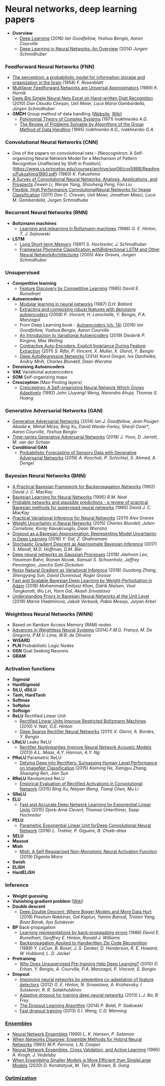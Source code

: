 # Neural networks, deep learning papers

- **Overview**
  - [Deep Learning](http://www.deeplearningbook.org/) (2016) *Ian Goodfellow, Yoshua Bengio, Aaron Courville*
  - [Deep Learning in Neural Networks: An Overview](https://arxiv.org/pdf/1404.7828.pdf) (2014) *Jurgen Schmidhuber*

### Feedforward Neural Networks (FNN)
  - [The perceptron: a probabilistic model for information storage and organization in the brain](https://www.ling.upenn.edu/courses/cogs501/Rosenblatt1958.pdf) (1958) *F. Rosenblatt*
  - [Multilayer Feedforward Networks are Universal Approximators](http://cognitivemedium.com/magic_paper/assets/Hornik.pdf) (1989) *K. Hornik*
  - [Deep Big Simple Neural Nets Excel on Hand-written Digit Recognition](https://arxiv.org/pdf/1003.0358.pdf) (2010) *Dan Claudiu Cireşan, Ueli Meier, Luca Maria Gambardella, Jürgen Schmidhuber*
- **GMDH** Group method of data handling ([Website](http://gmdh.net/), [Wiki](https://en.wikipedia.org/wiki/Group_method_of_data_handling))
  - [Polynomial Theory of Complex Systems](http://www.gmdh.net/articles/history/polynomial.pdf) (1971) *Ivakhnenko A.G.*
  - [The Review of Problems Solvable by Algorithms of the Group Method of Data Handling](http://gmdh.net/articles/review/algorith.pdf) (1995) *Ivakhnenko A.G., Ivakhnenko G.A.*

### Convolutional Neural Networks (CNN)
  - One of the papers on convolutional nets - [Neocognitron: A Self-organizing Neural Network Model for a Mechanism of Pattern Recognition Unaffected by Shift in Position] (https://www.cs.princeton.edu/courses/archive/spr08/cos598B/Readings/Fukushima1980.pdf) (1980) *K. Fukushima*
  - [A Survey of Convolutional Neural Networks: Analysis, Applications, and Prospects](https://arxiv.org/pdf/2004.02806.pdf) *Zewen Li, Wenjie Yang, Shouheng Peng, Fan Liu*
  - [Flexible, High Performance ConvolutionalNeural Networks for Image Classification](http://people.idsia.ch/~juergen/ijcai2011.pdf) (2011) *Dan C. Ciresan, Ueli Meier, Jonathan Masci, Luca M. Gambardella, Jurgen Schmidhube*

### Recurrent Neural Networks (RNN)
- **Boltzmann machines**
  - [Learning and relearning in Boltzmann machines](https://www.researchgate.net/publication/242509302_Learning_and_relearning_in_Boltzmann_machines) (1986) *G. E. Hinton, T. J. Sejnowski*
- **LSTM**
  - [Long Short-term Memory](https://www.researchgate.net/publication/13853244_Long_Short-term_Memory) (1997) *S. Hochreiter, J. Schmidhuber*
  - [Framewise Phoneme Classification withBidirectional LSTM and Other Neural NetworkArchitectures](https://www.cs.toronto.edu/~graves/nn_2005.pdf) (2005) *Alex Graves, Jurgen Schmidhuber*

### Unsupervised
- **Competitive learning**
  - [Feature Discovery by Competitive Learning](http://csjarchive.cogsci.rpi.edu/1985v09/i01/p0075p0112/MAIN.PDF) (1985) *David E. Rumelhart*
- **Autoencoders**
  - [Modular learning in neural networks](https://www.aaai.org/Papers/AAAI/1987/AAAI87-050.pdf) (1987) *D.H. Ballard*
  - [Extracting and composing robust features with denoising autoencoders](https://www.iro.umontreal.ca/~vincentp/Publications/denoising_autoencoders_tr1316.pdf) (2008) *P. Vincent, H. Larochelle, Y. Bengio, P.A. Manzagol*
  - From Deep Learning book - [Autoencoders (ch. 14)](http://www.deeplearningbook.org/contents/autoencoders.html) (2016) *Ian Goodfellow, Yoshua Bengio, Aaron Courville*
  - [An Introduction to Variational Autoencoders](https://arxiv.org/pdf/1906.02691.pdf) (2019) *Diederik P. Kingma, Max Welling*
  - [Contractive Auto-Encoders: Explicit Invariance During Feature Extraction](https://www.iro.umontreal.ca/~lisa/pointeurs/ICML2011_explicit_invariance.pdf) (2011) *S. Rifai, P. Vincent, X. Muller, X. Glorot, Y. Bengio*
  - [Deep AutoRegressive Networks](https://arxiv.org/pdf/1310.8499.pdf) (2014) *Karol Gregor, Ivo Danihelka, Andriy Mnih, Charles Blundell, Daan Wierstra*
- **Denoising Autoencoders**
- **VAE** Variational autoencoders
- **SOM** Self-organizing maps
- **Cresceptron** (Max-Pooling layers)
  - [Cresceptron: A Self-organizing  Neural Network Which Grows Adaptively](http://www.cse.msu.edu/~weng/research/CresceptronIJCNN1992.pdf) (1992) *John (Juyang) Weng, Narendra Ahuja, Thomas S. Huang*

### Generative Adversarial Networks (GAN)
- [Generative Adversarial Networks](https://arxiv.org/pdf/1406.2661v1.pdf) (2014) *Ian J. Goodfellow,  Jean Pouget-Abadie∗, Mehdi Mirza, Bing Xu, David Warde-Farley, Sherjil Ozair†, Aaron Courville, Yoshua Bengio*
- [Time-series Generative Adversarial Networks](https://papers.nips.cc/paper/8789-time-series-generative-adversarial-networks.pdf) (2019) *J. Yoon, D. Jarrett, M. van der Schaar*
- **Conditional GAN**
  - [Probabilistic Forecasting of Sensory Data with Generative Adversarial Networks](https://arxiv.org/abs/1903.12549) (2019) *A. Koochali, P. Schichtel, S. Ahmed, A. Dengel*

### Bayesian Neural Networks (BNN)
- [A Practical Bayesian Framework for Backpropagation Networks](https://authors.library.caltech.edu/13793/1/MACnc92b.pdf) (1992) *David J. C. MacKay*
- [Bayesian Learning for Neural Networks](http://www.csri.utoronto.ca/~radford/ftp/thesis.pdf) (1995) *R.M. Neal*
- [Probable networks and plausible predictions - a review of practical Bayesian methods for supervised neural networks](https://pdfs.semanticscholar.org/3ce9/da2d2182a2fbc4b460bdb56d3c34110b3e39.pdf) (1995) *David J. C. MacKay*
- [Practical Variational Inference for Neural Networks](https://www.cs.toronto.edu/~graves/nips_2011.pdf) (2011) *Alex Graves*
- [Weight Uncertainty in Neural Networks](https://arxiv.org/pdf/1505.05424.pdf) (2015) *Charles Blundell, Julien Cornebise, Koray Kavukcuoglu, Daan Wierstra*
- [Dropout as a Bayesian Approximation: Representing Model Uncertainty in Deep Learning](https://arxiv.org/pdf/1506.02142.pdf) (2016) *Y. Gal, Z. Ghahramani*
- [Stochastic Gradient Descent as Approximate Bayesian Inference](http://www.cs.columbia.edu/~blei/papers/MandtHoffmanBlei2017.pdf) (2017) *S. Mandt, M.D. Hoffman, D.M. Blei*
- [Deep neural networks as Gaussian Processes](https://arxiv.org/pdf/1711.00165.pdf) (2018) *Jaehoon Lee, Yasaman Bahri, Roman Novak, Samuel S. Schoenholz, Jeffrey Pennington, Jascha Sohl-Dickstein*
- [Noisy Natural Gradient as Variational Inference](https://arxiv.org/pdf/1712.02390.pdf) (2018) *Guodong Zhang, Shengyang Sun, David Duvenaud, Roger Grosse*
- [Fast and Scalable Bayesian Deep Learning by Weight-Perturbation in Adam](https://arxiv.org/abs/1806.04854) (2018) *Mohammad Emtiyaz Khan, Didrik Nielsen, Voot Tangkaratt, Wu Lin, Yarin Gal, Akash Srivastava*
- [Understanding Priors in Bayesian Neural Networks at the Unit Level](https://arxiv.org/pdf/1810.05193.pdf) (2019) *Mariia Vladimirova, Jakob Verbeek, Pablo Mesejo, Julyan Arbel*

### Weightless Neural Networks (WNN)
- Based on Random Access Memory (RAM) nodes
- [Advances in Weightless Neural Systems](https://www.elen.ucl.ac.be/Proceedings/esann/esannpdf/es2014-7.pdf) (2014) *F.M.G. França, M. De Gregorio, P.M.V. Lima, W.R. de Oliveira*
- **WiSARD** 
- **PLN** Probabilistic Logic Nodes
- **GSN** Goal Seeking Neurons
- **GRAM** 

### Activation functions
- **Sigmoid**
- **HardSigmoid**
- **SiLU, dSiLU**
- **Tanh, HardTanh**
- **Softmax**
- **Softplus**
- **Softsign**
- **ReLU** Rectified Linear Unit
  - [Rectified Linear Units Improve Restricted Boltzmann Machines](https://www.cs.toronto.edu/~hinton/absps/reluICML.pdf) (2010) *V. Nair, G.E. Hinton*
  - [Deep Sparse Rectifier Neural Networks](http://proceedings.mlr.press/v15/glorot11a/glorot11a.pdf) (2011) *X. Glorot, A. Bordes, Y. Bengio*
- **LReLU** Leaky ReLU
  - [Rectifier Nonlinearities Improve Neural Network Acoustic Models](https://ai.stanford.edu/~amaas/papers/relu_hybrid_icml2013_final.pdf) (2013) *A.L. Maas, A.Y. Hannun, A.Y. Ng*
- **PReLU** Parametric ReLU
  - [Delving Deep into Rectifiers: Surpassing Human-Level Performance on ImageNet Classification](https://arxiv.org/pdf/1502.01852.pdf) (2015) *Kaiming He, Xiangyu Zhang, Shaoqing Ren, Jian Sun*
- **RReLU** Randomized ReLU
  - [Empirical Evaluation of Rectified Activations in Convolutional Network](https://arxiv.org/pdf/1505.00853.pdf) (2015) *Bing Xu, Naiyan Wang, Tianqi Chen, Mu Li*
- **SReLU** 
- **ELU**
  - [Fast and Accurate Deep Network Learning by Exponential Linear Units](https://arxiv.org/pdf/1511.07289.pdf) (2015) *Djork-Arné Clevert, Thomas Unterthiner, Sepp Hochreiter*
- **PELU**
  - [Parametric Exponential Linear Unit forDeep Convolutional Neural Network](https://arxiv.org/pdf/1605.09332v1.pdf) (2016) *L. Trottier, P. Giguère, B. Chaib-draa*
- **SELU**
- **Maxout**
- **Mish**
  - [Mish: A Self Regularized Non-Monotonic Neural Activation Function](https://arxiv.org/pdf/1908.08681.pdf) (2019) *Diganta Misra*
- **Swish**
- **ELiSH**
- **HardELiSH**

### Inference
- **Weight guessing**
- **Vanishing gradient problem** ([Wiki](https://en.wikipedia.org/wiki/Vanishing_gradient_problem))
- **Double descent**
  - [Deep Double Descent: Where Bigger Models and More Data Hurt](https://arxiv.org/pdf/1912.02292) (2019) *Preetum Nakkiran, Gal Kaplun, Yamini Bansal, Tristan Yang, Boaz Barak, Ilya Sutskever*
- **BP** Back-propagation
  - [Learning representations by back-propagating errors](http://www.cs.toronto.edu/~hinton/absps/naturebp.pdf) (1986) *David E. Rumelhart, Geoffrey E. Hinton, Ronald J. Williams*
  - [Backpropagation Applied to Handwritten Zip Code Recognition](http://yann.lecun.com/exdb/publis/pdf/lecun-89e.pdf) (1989) *Y. LeCun, B. Boser, J. S. Denker, D. Henderson, R. E. Howard, W. Hubbard, L. D. Jackel*
- **Pretraining**
  - [Why Does Unsupervised Pre-training Help Deep Learning?](http://jmlr.csail.mit.edu/papers/volume11/erhan10a/erhan10a.pdf) (2010) *D. Erhan, Y. Bengio, A. Courville, P.A. Manzagol, P. Vincent, S. Bengio*
- **Dropout**
  - [Improving neural networks by preventing co-adaptation of feature detectors](https://arxiv.org/pdf/1207.0580.pdf) (2012) *G. E. Hinton, N. Srivastava, A. Krizhevsky, I. Sutskever, R. R. Salakhutdinov*
  - [Adaptive dropout for training deep neural networks](https://papers.nips.cc/paper/5032-adaptive-dropout-for-training-deep-neural-networks.pdf) (2013) *L.J. Ba, B. Frey*
  - [The Dropout Learning Algorithm](https://www.ncbi.nlm.nih.gov/pmc/articles/PMC3996711/pdf/nihms-570835.pdf) (2014) *P. Baldi, P. Sadowski*
  - [Fast dropout training](https://nlp.stanford.edu/pubs/sidaw13fast.pdf) (2013) *S.I. Wang, C.D. Manning*

### [Ensembles](https://github.com/mlpapers/ensemble-learning)
- [Neural Network Ensembles](http://machine-learning.martinsewell.com/ensembles/HansenSalamon1990.pdf) (1990) *L. K. Hansen, P. Salamon*
- [When Networks Disagree: Ensemble Methods for Hybrid Neural Networks](https://www.researchgate.net/publication/2438296_When_Networks_Disagree_Ensemble_Methods_for_Hybrid_Neural_Networks) (1993) *M.P. Perrone, L.N. Cooper*
- [Neural Network Ensembles, Cross Validation, and Active Learning](https://papers.nips.cc/paper/1001-neural-network-ensembles-cross-validation-and-active-learning.pdf) (1995) *A. Krogh, J. Vedelsby*
- [When Ensembling Smaller Models is More Efficient than SingleLarge Models](https://arxiv.org/pdf/2005.00570.pdf) (2020) *D. Kondratyuk, M. Tan, M. Brown, B. Gong*

### [Optimization](https://github.com/mlpapers/optimization)
